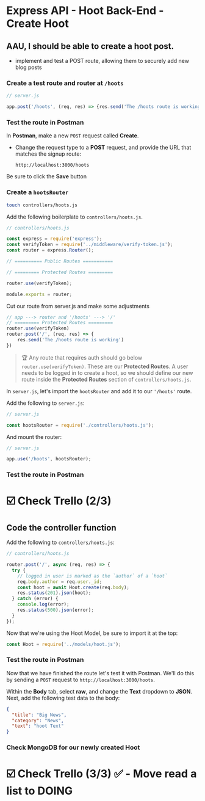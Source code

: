 # Express API - Hoot Back-End - Create Hoot

## AAU, I should be able to create a hoot post.

- implement and test a POST route, allowing them to securely add new blog posts

### Create a test route and router at `/hoots`

```jsx
// server.js

app.post('/hoots', (req, res) => {res.send('The /hoots route is working'});
```

### Test the route in Postman

In **Postman**, make a new `POST` request called **Create**.
 - Change the request type to a **POST** request, and provide the URL that matches the signup route:

     ```
     http://localhost:3000/hoots
     ```

Be sure to click the **Save** button

### Create a `hootsRouter`

```bash
touch controllers/hoots.js
```

Add the following boilerplate to `controllers/hoots.js`.

```jsx
// controllers/hoots.js

const express = require('express');
const verifyToken = require('../middleware/verify-token.js');
const router = express.Router();

// ========== Public Routes ===========

// ========= Protected Routes =========

router.use(verifyToken);

module.exports = router;
```

Cut our route from server.js and make some adjustments
```js
// app ---> router and '/hoots' ---> '/'
// ========= Protected Routes =========
router.use(verifyToken)
router.post('/', (req, res) => {
    res.send('The /hoots route is working')
})
```

> 🏆 Any route that requires auth should go below `router.use(verifyToken)`. These are our **Protected Routes**. A user needs to be logged in to create a hoot, so we should define our new route inside the **Protected Routes** section of `controllers/hoots.js`.

In `server.js`, let's import the `hootsRouter` and add it to our `'/hoots'` route.

Add the following to `server.js`:

```jsx
// server.js

const hootsRouter = require('./controllers/hoots.js');
```

And mount the router:

```jsx
// server.js

app.use('/hoots', hootsRouter);
```

### Test the route in Postman

# ☑️ Check Trello (2/3)

## Code the controller function

Add the following to `controllers/hoots.js`:

```jsx
// controllers/hoots.js

router.post('/', async (req, res) => {
  try {
    // logged in user is marked as the `author` of a `hoot`
    req.body.author = req.user._id;
    const hoot = await Hoot.create(req.body);
    res.status(201).json(hoot);
  } catch (error) {
    console.log(error);
    res.status(500).json(error);
  }
});
```

Now that we're using the Hoot Model, be sure to import it at the top:
```js
const Hoot = require('../models/hoot.js');
```

### Test the route in Postman

Now that we have finished the route let's test it with Postman. We'll do this by sending a `POST` request to `http://localhost:3000/hoots`.

Within the **Body** tab, select **raw**, and change the **Text** dropdown to **JSON**. Next, add the following test data to the body:

```json
{
  "title": "Big News",
  "category": "News",
  "text": "hoot Text"
}
```

### Check MongoDB for our newly created Hoot


# ☑️ Check Trello (3/3) ✅ - Move read a list to DOING

